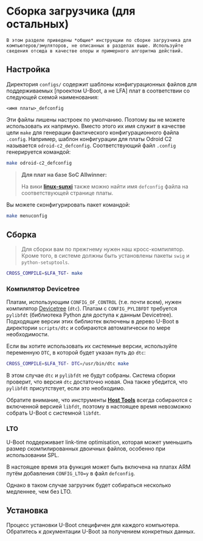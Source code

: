 # Сборка загрузчика (для остальных)

```admonish warning title="Внимание"
В этом разделе приведены *общие* инструкции по сборке загрузчика для компьютеров/эмуляторов, не описанных в разделах выше. Используйте сведения отсюда в качестве опоры и примерного алгоритма действий.
```

## Настройка

Директория `configs/` содержит шаблоны конфигурационных файлов для поддерживаемых [проектом U-Boot, а не LFA] плат в соответствии со следующей схемой наименования:

```
<имя платы>_defconfig
```

Эти файлы лишены настроек по умолчанию. Поэтому вы не можете использовать их напрямую. Вместо этого их имя служит в качестве цели `make` для генерации фактического конфигурационного файла `.config`. Например, шаблон конфигурации для платы Odroid C2 называется `odroid-c2_defconfig`. Соответствующий файл `.config` генерируется командой:

```bash
make odroid-c2_defconfig
```

> **Для плат на базе SoC Allwinner:**
>
> На вики [**linux-sunxi**](https://linux-sunxi.org/) также можно найти имя `defconfig` файла на соответствующей странице платы.

Вы можете сконфигурировать пакет командой:

```bash
make menuconfig
```

## Сборка

> Для сборки вам по прежгнему нужен наш кросс-компилятор. Кроме того, в системе должны быть установлены пакеты `swig` и `python-setuptools`.

```bash
CROSS_COMPILE=$LFA_TGT- make
```

### Компилятор Devicetree

Платам, использующим `CONFIG_OF_CONTROL` (т.е. почти всем), нужен компилятор [Devicetree](../additional/dtb.md) (`dtc`). Платам с `CONFIG_PYLIBFDT` требуется `pylibfdt` (библиотека Python для доступа к данным Devicetree). Подходящие версии этих библиотек включены в дерево U-Boot в директории `scripts/dtc` и собираются автоматически по мере необходимости.

Если вы хотите использовать их системные версии, используйте переменную `DTC`, в которой будет указан путь до `dtc`:

```bash
CROSS_COMPILE=$LFA_TGT- DTC=/usr/bin/dtc make
```

В этом случае `dtc` и `pylibfdt` не будут собраны. Система сборки проверит, что версия `dtc` достаточно новая. Она также убедится, что `pylibfdt` присутствует, если это необходимо.

Обратите внимание, что инструменты [**Host Tools**](https://docs.u-boot.org/en/latest/build/tools.html) всегда собираются с включенной версией `libfdt`, поэтому в настоящее время невозможно собрать U-Boot с системной `libfdt`.

### LTO

U-Boot поддерживает link-time optimisation, которая может уменьшить размер скомпилированных двоичных файлов, особенно при использовании SPL.

В настоящее время эта функция может быть включена на платах ARM путём добавления `CONFIG_LTO=y` в файл `defconfig`.

Однако в таком случае загрузчик будет собираться несколько медленнее, чем без LTO.

## Установка

Процесс установки U-Boot специфичен для каждого компьютера. Обратитесь к документации U-Boot за получением конкретных данных.

